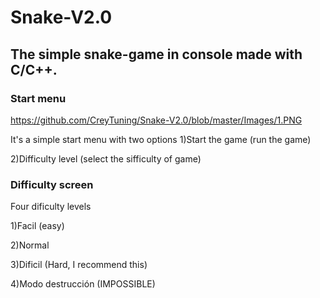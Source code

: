 # Snake-V2.0

## The simple snake-game in console made with C/C++.


### Start menu
https://github.com/CreyTuning/Snake-V2.0/blob/master/Images/1.PNG

It's a simple start menu with two options
1)Start the game (run the game)

2)Difficulty level (select the sifficulty of game)

### Difficulty screen
Four dificulty levels

1)Facil (easy)

2)Normal

3)Dificil (Hard, I recommend this)

4)Modo destrucción (IMPOSSIBLE)
